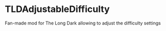 # TLDAdjustableDifficulty
Fan-made mod for The Long Dark allowing to adjust the difficulty settings
